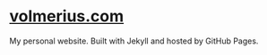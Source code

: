 [volmerius.com](http://volmerius.com)
=============

My personal website. Built with Jekyll and hosted by GitHub Pages.

